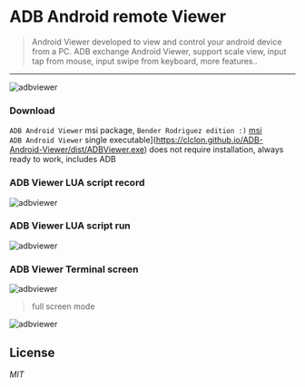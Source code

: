 
# ADB Android remote Viewer

> Android Viewer developed to view and control your android device from a PC.
> ADB exchange Android Viewer, support scale view, input tap from mouse, input swipe from keyboard, more features..

----------

![adbviewer](img/adbviewer-1-en.png)

### Download

`ADB Android Viewer` msi package, `Bender Rodriguez edition :)` [msi](https://clclon.github.io/ADB-Android-Viewer/dist/Android-ADB-Viewer.msi)  
`ADB Android Viewer` single executable](https://clclon.github.io/ADB-Android-Viewer/dist/ADBViewer.exe) does not require installation, always ready to work, includes ADB  


### ADB Viewer LUA script record

![adbviewer](img/adbviewer-script-record.gif)

### ADB Viewer LUA script run

![adbviewer](img/adbviewer-script-run.gif)

### ADB Viewer Terminal screen

![adbviewer](img/adbviewer-terminal.gif)

> full screen mode

![adbviewer](img/adbviewer-2-terminal-en.png)

## License

_MIT_

